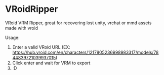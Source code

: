 # VRoidRipper
VRoid VRM Ripper, great for recovering lost unity, vrchat or mmd assets made with vroid

Usage: 

1. Enter a valid VRoid URL (EX: https://hub.vroid.com/en/characters/1217805236998983317/models/7844839721039937015)
2. Click enter and wait for VRM to export
3. :D
